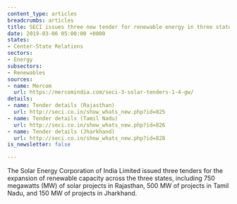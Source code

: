 ```yaml
---
content_type: articles
breadcrumbs: articles
title: SECI issues three new tender for renewable energy in three states
date: 2019-03-06 05:00:00 +0000
states:
- Center-State Relations
sectors:
- Energy
subsectors:
- Renewables
sources:
- name: Mercom
  url: https://mercomindia.com/seci-3-solar-tenders-1-4-gw/
details:
- name: Tender details (Rajasthan)
  url: http://seci.co.in/show_whats_new.php?id=825
- name: Tender details (Tamil Nadu)
  url: http://seci.co.in/show_whats_new.php?id=826
- name: Tender details (Jharkhand)
  url: http://seci.co.in/show_whats_new.php?id=828
is_newsletter: false

---
```

The Solar Energy Corporation of India Limited issued three tenders for the expansion of renewable capacity across the three states, including 750 megawatts (MW) of solar projects in Rajasthan, 500 MW of projects in Tamil Nadu, and 150 MW of projects in Jharkhand.
